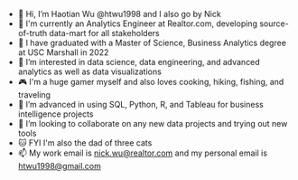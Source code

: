 - 👋 Hi, I’m Haotian Wu @htwu1998 and I also go by Nick
- 🏢 I'm currently an Analytics Engineer at Realtor.com, developing source-of-truth data-mart for all stakeholders
- :school: I have graduated with a Master of Science, Business Analytics degree at USC Marshall in 2022
- 👀 I’m interested in data science, data engineering, and advanced analytics as well as data visualizations
- :video_game: I'm a huge gamer myself and also loves cooking, hiking, fishing, and traveling
- 🌱 I’m advanced in using SQL, Python, R, and Tableau for business intelligence projects
- 💞️ I’m looking to collaborate on any new data projects and trying out new tools
- :cat: FYI I'm also the dad of three cats
- 📫 My work email is nick.wu@realtor.com and my personal email is htwu1998@gmail.com

<!---
htwu1998/htwu1998 is a ✨ special ✨ repository because its `README.md` (this file) appears on your GitHub profile.
You can click the Preview link to take a look at your changes.
--->
